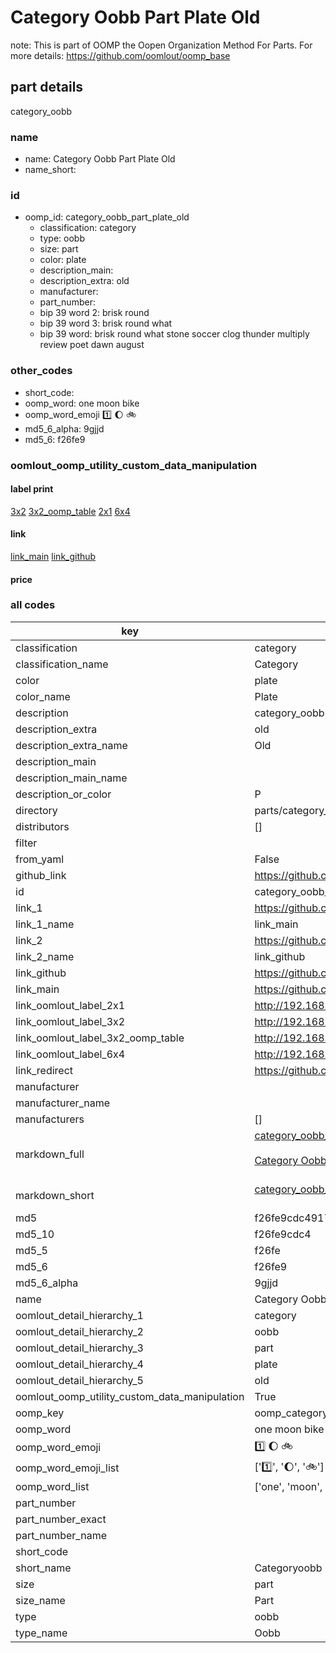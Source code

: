 # Category Oobb Part Plate Old  

note: This is part of OOMP the Oopen Organization Method For Parts. For more details: https://github.com/oomlout/oomp_base

##  part details
  



category_oobb



### name
* name: Category Oobb Part Plate Old
* name_short: 
### id
* oomp_id: category_oobb_part_plate_old
  * classification: category
  * type: oobb
  * size: part
  * color: plate
  * description_main: 
  * description_extra: old
  * manufacturer: 
  * part_number: 
  * bip 39 word 2: brisk round
  * bip 39 word 3: brisk round what
  * bip 39 word: brisk round what stone soccer clog thunder multiply review poet dawn august

### other_codes
* short_code: 
* oomp_word: one moon bike
* oomp_word_emoji :one: :moon: :bike:
* md5_6_alpha: 9gjjd
* md5_6: f26fe9






### oomlout_oomp_utility_custom_data_manipulation
#### label print
[3x2](http://192.168.1.245:1112/?label=oomp%209gjjd)
[3x2_oomp_table](http://192.168.1.108:1112/?label=oomp%209gjjd)
[2x1](http://192.168.1.242:1112/?label=oomp%209gjjd)
[6x4](http://192.168.1.55:1112/?label=oomp%209gjjd)    

#### link

[link_main](https://github.com/oomlout/oomlout_oomp_version_1_messy/tree/main/parts/category_oobb_part_plate_old) [link_github](https://github.com/oomlout/oomlout_oomp_version_1_messy/tree/main/parts/category_oobb_part_plate_old)                             

#### price







### all codes 
| key | value |  
| --- | --- |  
| classification | category |  
| classification_name | Category |  
| color | plate |  
| color_name | Plate |  
| description | category_oobb |  
| description_extra | old |  
| description_extra_name | Old |  
| description_main |  |  
| description_main_name |  |  
| description_or_color | P  |  
| directory | parts/category_oobb_part_plate_old |  
| distributors | [] |  
| filter |  |  
| from_yaml | False |  
| github_link | https://github.com/oomlout/oomlout_oomp_part_src/tree/main/parts/category_oobb_part_plate_old |  
| id | category_oobb_part_plate_old |  
| link_1 | https://github.com/oomlout/oomlout_oomp_version_1_messy/tree/main/parts/category_oobb_part_plate_old |  
| link_1_name | link_main |  
| link_2 | https://github.com/oomlout/oomlout_oomp_version_1_messy/tree/main/parts/category_oobb_part_plate_old |  
| link_2_name | link_github |  
| link_github | https://github.com/oomlout/oomlout_oomp_version_1_messy/tree/main/parts/category_oobb_part_plate_old |  
| link_main | https://github.com/oomlout/oomlout_oomp_version_1_messy/tree/main/parts/category_oobb_part_plate_old |  
| link_oomlout_label_2x1 | http://192.168.1.242:1112/?label=oomp%209gjjd |  
| link_oomlout_label_3x2 | http://192.168.1.245:1112/?label=oomp%209gjjd |  
| link_oomlout_label_3x2_oomp_table | http://192.168.1.108:1112/?label=oomp%209gjjd |  
| link_oomlout_label_6x4 | http://192.168.1.55:1112/?label=oomp%209gjjd |  
| link_redirect | https://github.com/oomlout/oomlout_oomp_version_1_messy/tree/main/parts/category_oobb_part_plate_old |  
| manufacturer |  |  
| manufacturer_name |  |  
| manufacturers | [] |  
| markdown_full | [category_oobb_part_plate_old](none)<br>[](none)<br>[Category Oobb Part Plate Old](none)<br><br> |  
| markdown_short | [category_oobb_part_plate_old](none)<br><br> |  
| md5 | f26fe9cdc4917c30ae66ed65f3af18e2 |  
| md5_10 | f26fe9cdc4 |  
| md5_5 | f26fe |  
| md5_6 | f26fe9 |  
| md5_6_alpha | 9gjjd |  
| name | Category Oobb Part Plate Old |  
| oomlout_detail_hierarchy_1 | category |  
| oomlout_detail_hierarchy_2 | oobb |  
| oomlout_detail_hierarchy_3 | part |  
| oomlout_detail_hierarchy_4 | plate |  
| oomlout_detail_hierarchy_5 | old |  
| oomlout_oomp_utility_custom_data_manipulation | True |  
| oomp_key | oomp_category_oobb_part_plate_old |  
| oomp_word | one moon bike |  
| oomp_word_emoji | :one: :moon: :bike: |  
| oomp_word_emoji_list | [':one:', ':moon:', ':bike:'] |  
| oomp_word_list | ['one', 'moon', 'bike'] |  
| part_number |  |  
| part_number_exact |  |  
| part_number_name |  |  
| short_code |  |  
| short_name | Categoryoobb |  
| size | part |  
| size_name | Part |  
| type | oobb |  
| type_name | Oobb |  
